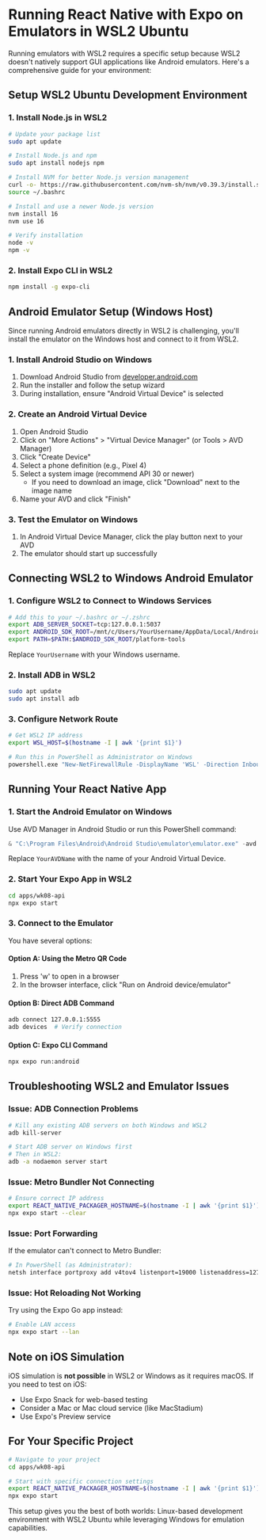 # Running React Native with Expo on Emulators in WSL2 Ubuntu

Running emulators with WSL2 requires a specific setup because WSL2 doesn't natively support GUI applications like Android emulators. Here's a comprehensive guide for your environment:

## Setup WSL2 Ubuntu Development Environment

### 1. Install Node.js in WSL2

```bash
# Update your package list
sudo apt update

# Install Node.js and npm
sudo apt install nodejs npm

# Install NVM for better Node.js version management
curl -o- https://raw.githubusercontent.com/nvm-sh/nvm/v0.39.3/install.sh | bash
source ~/.bashrc

# Install and use a newer Node.js version
nvm install 16
nvm use 16

# Verify installation
node -v
npm -v
```

### 2. Install Expo CLI in WSL2

```bash
npm install -g expo-cli
```

## Android Emulator Setup (Windows Host)

Since running Android emulators directly in WSL2 is challenging, you'll install the emulator on the Windows host and connect to it from WSL2.

### 1. Install Android Studio on Windows
1. Download Android Studio from [developer.android.com](https://developer.android.com/studio)
2. Run the installer and follow the setup wizard
3. During installation, ensure "Android Virtual Device" is selected

### 2. Create an Android Virtual Device
1. Open Android Studio
2. Click on "More Actions" > "Virtual Device Manager" (or Tools > AVD Manager)
3. Click "Create Device"
4. Select a phone definition (e.g., Pixel 4)
5. Select a system image (recommend API 30 or newer)
   - If you need to download an image, click "Download" next to the image name
6. Name your AVD and click "Finish"

### 3. Test the Emulator on Windows
1. In Android Virtual Device Manager, click the play button next to your AVD
2. The emulator should start up successfully

## Connecting WSL2 to Windows Android Emulator

### 1. Configure WSL2 to Connect to Windows Services

```bash
# Add this to your ~/.bashrc or ~/.zshrc
export ADB_SERVER_SOCKET=tcp:127.0.0.1:5037
export ANDROID_SDK_ROOT=/mnt/c/Users/YourUsername/AppData/Local/Android/Sdk
export PATH=$PATH:$ANDROID_SDK_ROOT/platform-tools
```

Replace `YourUsername` with your Windows username.

### 2. Install ADB in WSL2

```bash
sudo apt update
sudo apt install adb
```

### 3. Configure Network Route

```bash
# Get WSL2 IP address
export WSL_HOST=$(hostname -I | awk '{print $1}')

# Run this in PowerShell as Administrator on Windows
powershell.exe "New-NetFirewallRule -DisplayName 'WSL' -Direction Inbound -LocalPort 19000-19006 -Action Allow -Protocol TCP"
```

## Running Your React Native App

### 1. Start the Android Emulator on Windows
Use AVD Manager in Android Studio or run this PowerShell command:

```powershell
& "C:\Program Files\Android\Android Studio\emulator\emulator.exe" -avd YourAVDName
```

Replace `YourAVDName` with the name of your Android Virtual Device.

### 2. Start Your Expo App in WSL2

```bash
cd apps/wk08-api
npx expo start
```

### 3. Connect to the Emulator
You have several options:

#### Option A: Using the Metro QR Code
1. Press 'w' to open in a browser
2. In the browser interface, click "Run on Android device/emulator"

#### Option B: Direct ADB Command

```bash
adb connect 127.0.0.1:5555
adb devices  # Verify connection
```

#### Option C: Expo CLI Command

```bash
npx expo run:android
```

## Troubleshooting WSL2 and Emulator Issues

### Issue: ADB Connection Problems

```bash
# Kill any existing ADB servers on both Windows and WSL2
adb kill-server

# Start ADB server on Windows first
# Then in WSL2:
adb -a nodaemon server start
```

### Issue: Metro Bundler Not Connecting

```bash
# Ensure correct IP address
export REACT_NATIVE_PACKAGER_HOSTNAME=$(hostname -I | awk '{print $1}')
npx expo start --clear
```

### Issue: Port Forwarding
If the emulator can't connect to Metro Bundler:

```bash
# In PowerShell (as Administrator):
netsh interface portproxy add v4tov4 listenport=19000 listenaddress=127.0.0.1 connectport=19000 connectaddress=$(wsl.exe hostname -I | awk '{print $1}')
```

### Issue: Hot Reloading Not Working
Try using the Expo Go app instead:

```bash
# Enable LAN access
npx expo start --lan
```

## Note on iOS Simulation

iOS simulation is **not possible** in WSL2 or Windows as it requires macOS. If you need to test on iOS:
- Use Expo Snack for web-based testing
- Consider a Mac or Mac cloud service (like MacStadium)
- Use Expo's Preview service

## For Your Specific Project

```bash
# Navigate to your project
cd apps/wk08-api

# Start with specific connection settings
export REACT_NATIVE_PACKAGER_HOSTNAME=$(hostname -I | awk '{print $1}')
npx expo start
```

This setup gives you the best of both worlds: Linux-based development environment with WSL2 Ubuntu while leveraging Windows for emulation capabilities.